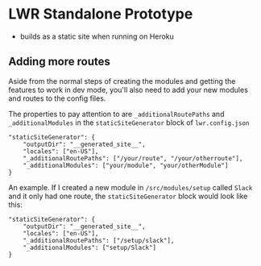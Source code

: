 # LWR Standalone Prototype

- builds as a static site when running on Heroku


## Adding more routes

Aside from the normal steps of creating the modules and getting the features to work in dev mode, you'll also need to add your new modules and routes to the config files.

The properties to pay attention to are `_additionalRoutePaths` and `_additionalModules` in the `staticSiteGenerator` block of `lwr.config.json`
```
"staticSiteGenerator": {
    "outputDir": "__generated_site__",
    "locales": ["en-US"],
    "_additionalRoutePaths": ["/your/route", "/your/otherroute"],
    "_additionalModules": ["your/module", "your/otherModule"]
}
```

An example. If I created a new module in `/src/modules/setup` called `Slack` and it only had one route, the `staticSiteGenerator` block would look like this:
```
"staticSiteGenerator": {
    "outputDir": "__generated_site__",
    "locales": ["en-US"],
    "_additionalRoutePaths": ["/setup/slack"],
    "_additionalModules": ["setup/Slack"]
}
